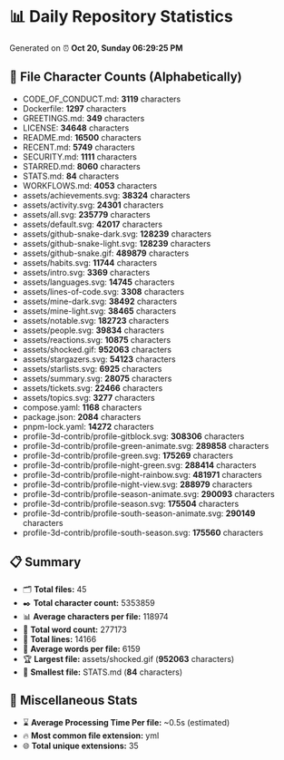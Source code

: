 # 📊 Daily Repository Statistics
Generated on ⏰ **Oct 20, Sunday 06:29:25 PM**

## 📂 File Character Counts (Alphabetically)
- CODE_OF_CONDUCT.md: **3119** characters
- Dockerfile: **1297** characters
- GREETINGS.md: **349** characters
- LICENSE: **34648** characters
- README.md: **16500** characters
- RECENT.md: **5749** characters
- SECURITY.md: **1111** characters
- STARRED.md: **8060** characters
- STATS.md: **84** characters
- WORKFLOWS.md: **4053** characters
- assets/achievements.svg: **38324** characters
- assets/activity.svg: **24301** characters
- assets/all.svg: **235779** characters
- assets/default.svg: **42017** characters
- assets/github-snake-dark.svg: **128239** characters
- assets/github-snake-light.svg: **128239** characters
- assets/github-snake.gif: **489879** characters
- assets/habits.svg: **11744** characters
- assets/intro.svg: **3369** characters
- assets/languages.svg: **14745** characters
- assets/lines-of-code.svg: **3308** characters
- assets/mine-dark.svg: **38492** characters
- assets/mine-light.svg: **38465** characters
- assets/notable.svg: **182723** characters
- assets/people.svg: **39834** characters
- assets/reactions.svg: **10875** characters
- assets/shocked.gif: **952063** characters
- assets/stargazers.svg: **54123** characters
- assets/starlists.svg: **6925** characters
- assets/summary.svg: **28075** characters
- assets/tickets.svg: **22466** characters
- assets/topics.svg: **3277** characters
- compose.yaml: **1168** characters
- package.json: **2084** characters
- pnpm-lock.yaml: **14272** characters
- profile-3d-contrib/profile-gitblock.svg: **308306** characters
- profile-3d-contrib/profile-green-animate.svg: **289858** characters
- profile-3d-contrib/profile-green.svg: **175269** characters
- profile-3d-contrib/profile-night-green.svg: **288414** characters
- profile-3d-contrib/profile-night-rainbow.svg: **481971** characters
- profile-3d-contrib/profile-night-view.svg: **288979** characters
- profile-3d-contrib/profile-season-animate.svg: **290093** characters
- profile-3d-contrib/profile-season.svg: **175504** characters
- profile-3d-contrib/profile-south-season-animate.svg: **290149** characters
- profile-3d-contrib/profile-south-season.svg: **175560** characters

## 📋 Summary
- 🗂️ **Total files:** 45
- ✒️ **Total character count:** 5353859
- 📊 **Average characters per file:** 118974
- 📝 **Total word count:** 277173
- 🧾 **Total lines:** 14166
- 📐 **Average words per file:** 6159
- 🏆 **Largest file:** assets/shocked.gif (**952063** characters)
- 🥉 **Smallest file:** STATS.md (**84** characters)

## 🌟 Miscellaneous Stats
- ⌛ **Average Processing Time Per file:** ~0.5s (estimated)
- 🔥 **Most common file extension:** yml
- 🌐 **Total unique extensions:** 35
